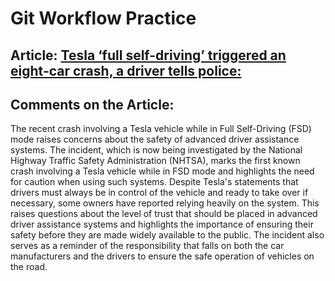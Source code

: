 # Git Workflow Practice

## Article: [Tesla ‘full self-driving’ triggered an eight-car crash, a driver tells police:](https://www.cnn.com/2022/12/21/business/tesla-fsd-8-car-crash/index.html)

## Comments on the Article: 
The recent crash involving a Tesla vehicle while in Full Self-Driving (FSD) mode raises concerns about the safety of advanced driver assistance systems. The incident, which is now being investigated by the National Highway Traffic Safety Administration (NHTSA), marks the first known crash involving a Tesla vehicle while in FSD mode and highlights the need for caution when using such systems. Despite Tesla's statements that drivers must always be in control of the vehicle and ready to take over if necessary, some owners have reported relying heavily on the system. This raises questions about the level of trust that should be placed in advanced driver assistance systems and highlights the importance of ensuring their safety before they are made widely available to the public. The incident also serves as a reminder of the responsibility that falls on both the car manufacturers and the drivers to ensure the safe operation of vehicles on the road.


